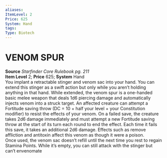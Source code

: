 ```yaml
---
aliases: 
ItemLevel: 2
Price: 625
System: Hand
tags: 
Type: Biotech
---
```

# VENOM SPUR
**Source** _Starfinder Core Rulebook pg. 211_  
**Item Level** 2; **Price** 625; **System** Hand  
You implant a retractable stinger and venom sac into your hand. You can extend this stinger as a swift action but only while you aren’t holding anything in that hand. While extended, the venom spur is a one-handed basic melee weapon that deals 1d6 piercing damage and automatically injects venom into a struck target. An affected creature can attempt a Fortitude saving throw (DC = 10 + half your level + your Constitution modifier) to resist the effects of your venom. On a failed save, the creature takes 2d6 damage immediately and must attempt a new Fortitude saving throw at the start of its turn each round to end the effect. Each time it fails this save, it takes an additional 2d6 damage. Effects such as remove affliction and antitoxin affect this venom as though it were a poison.  
Once used, the venom sac doesn’t refill until the next time you rest to regain Stamina Points. While it’s empty, you can still attack with the stinger but can’t envenomate
